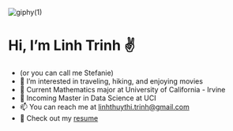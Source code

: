 ![giphy(1)](https://user-images.githubusercontent.com/81794295/143797198-01144806-2ddd-4665-843e-a2e81d67077b.gif)
 #  Hi, I’m Linh Trinh :v: 
- (or you can call me Stefanie)
- 👀 I’m interested in traveling, hiking, and enjoying movies 
- 🌱 Current Mathematics major at University of California - Irvine
- 💞️ Incoming Master in Data Science at UCI 
- 📫 You can reach me at linhthuythi.trinh@gmail.com
- :bookmark_tabs: Check out my [resume](https://github.com/linhtrinh1803/linhtrinh1803/files/8759627/Linh.Trinh.-.Resume.pdf)
